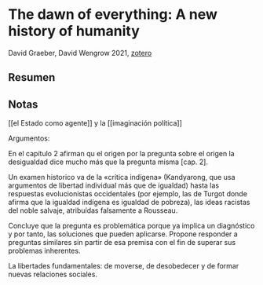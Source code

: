 # The dawn of everything: A new history of humanity

David Graeber, David Wengrow 2021, [zotero](zotero://select/items/@graeber&wengrow2021)

## Resumen


## Notas

[[el Estado como agente]] y la [[imaginación política]]

Argumentos:

En el capítulo 2 afirman qu el origen por la pregunta sobre el origen la desigualdad dice mucho más que la pregunta misma [cap. 2].

Un examen historico va de la «crítica indígena» (Kandyarong, que usa argumentos de libertad individual más que de igualdad) hasta las respuestas evolucionistas occidentales (por ejemplo, las de Turgot donde afirma que la igualdad indígena es igualdad de pobreza), las ideas racistas del noble salvaje, atribuídas falsamente a Rousseau.

Concluye que la pregunta es problemática porque ya implica un diagnóstico y por tanto, las soluciones que pueden aplicarse. Propone responder a preguntas similares sin partir de esa premisa con el fin de superar sus problemas inherentes.

La libertades fundamentales: de moverse, de desobedecer y de formar nuevas relaciones sociales.